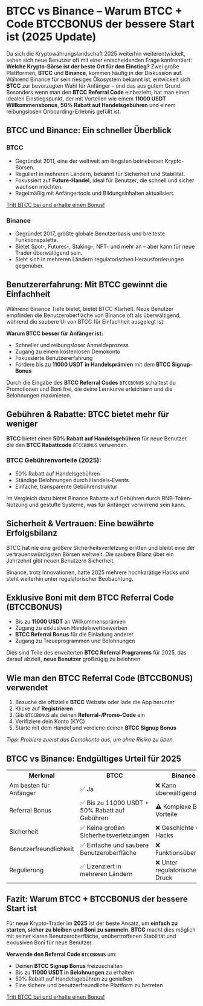 <h1>BTCC vs Binance – Warum BTCC + Code BTCCBONUS der bessere Start ist (2025 Update)</h1>

<p>Da sich die Kryptowährungslandschaft 2025 weiterhin weiterentwickelt, sehen sich neue Benutzer oft mit einer entscheidenden Frage konfrontiert: <strong>Welche Krypto-Börse ist der beste Ort für den Einstieg?</strong> Zwei große Plattformen, <strong>BTCC</strong> und <strong>Binance</strong>, kommen häufig in der Diskussion auf. Während Binance für sein riesiges Ökosystem bekannt ist, entwickelt sich <strong>BTCC</strong> zur bevorzugten Wahl für Anfänger – und das aus gutem Grund. Besonders wenn man den <strong>BTCC Referral Code</strong> einbezieht, hat man einen idealen Einstiegspunkt, der mit Vorteilen wie einem <strong>11000 USDT Willkommensbonus</strong>, <strong>50% Rabatt auf Handelsgebühren</strong> und einem reibungslosen Onboarding-Erlebnis gefüllt ist.</p>

<h2>BTCC und Binance: Ein schneller Überblick</h2>

<h3>BTCC</h3>
<ul>
  <li>Gegründet 2011, eine der weltweit am längsten betriebenen Krypto-Börsen.</li>
  <li>Reguliert in mehreren Ländern, bekannt für Sicherheit und Stabilität.</li>
  <li>Fokussiert auf <strong>Future-Handel</strong>, ideal für Benutzer, die schnell und sicher wachsen möchten.</li>
  <li>Regelmäßig mit Anfängertools und Bildungsinhalten aktualisiert.</li>
</ul>
<a href="https://partner.btcc.com/us/c/BTCCBONUS/9303" target="_blank">Tritt BTCC bei und erhalte einen Bonus!</a>

<h3>Binance</h3>
<ul>
  <li>Gegründet 2017, größte globale Benutzerbasis und breiteste Funktionspalette.</li>
  <li>Bietet Spot-, Futures-, Staking-, NFT- und mehr an – aber kann für neue Trader überwältigend sein.</li>
  <li>Sieht sich in mehreren Ländern regulatorischen Herausforderungen gegenüber.</li>
</ul>

<h2>Benutzererfahrung: Mit BTCC gewinnt die Einfachheit</h2>

<p>Während Binance Tiefe bietet, bietet BTCC Klarheit. Neue Benutzer empfinden die Benutzeroberfläche von Binance oft als überwältigend, während die saubere UI von BTCC für Einfachheit ausgelegt ist.</p>

<div class="highlight">
  <strong>Warum BTCC besser für Anfänger ist:</strong>
  <ul>
    <li>Schneller und reibungsloser Anmeldeprozess</li>
    <li>Zugang zu einem kostenlosen Demokonto</li>
    <li>Fokussierte Benutzererfahrung</li>
    <li>Fordere bis zu <strong>11000 USDT in Handelsprämien</strong> mit dem <strong>BTCC Signup-Bonus</strong></li>
  </ul>
</div>

<p>Durch die Eingabe des <strong>BTCC Referral Codes</strong> <code>BTCCBONUS</code> schaltest du Promotionen und Boni frei, die deine Lernkurve erleichtern und die Belohnungen maximieren.</p>

<h2>Gebühren & Rabatte: BTCC bietet mehr für weniger</h2>

<p><strong>BTCC</strong> bietet einen <strong>50% Rabatt auf Handelsgebühren</strong> für neue Benutzer, die den <strong>BTCC Rabattcode</strong> <code>BTCCBONUS</code> verwenden.</p>

<h3>BTCC Gebührenvorteile (2025):</h3>
<ul>
  <li>50% Rabatt auf Handelsgebühren</li>
  <li>Ständige Belohnungen durch Handels-Events</li>
  <li>Einfache, transparente Gebührenstruktur</li>
</ul>

<p>Im Vergleich dazu bietet Binance Rabatte auf Gebühren durch BNB-Token-Nutzung und gestufte Systeme, was für Anfänger verwirrend sein kann.</p>

<h2>Sicherheit & Vertrauen: Eine bewährte Erfolgsbilanz</h2>

<p>BTCC hat nie eine größere Sicherheitsverletzung erlitten und bleibt eine der vertrauenswürdigsten Börsen weltweit. Die saubere Bilanz über ein Jahrzehnt gibt neuen Benutzern Sicherheit.</p>

<p>Binance, trotz Innovationen, hatte 2025 mehrere hochkarätige Hacks und steht weiterhin unter regulatorischer Beobachtung.</p>

<h2>Exklusive Boni mit dem BTCC Referral Code (BTCCBONUS)</h2>

<ul>
  <li>Bis zu <strong>11000 USDT</strong> an Willkommensprämien</li>
  <li>Zugang zu exklusiven Handelswettbewerben</li>
  <li><strong>BTCC Referral Bonus</strong> für die Einladung anderer</li>
  <li>Zugang zu Treueprogrammen und Belohnungen</li>
</ul>

<p>Dies sind Teile des erweiterten <strong>BTCC Referral Programms</strong> für 2025, das darauf abzielt, <strong>neue Benutzer</strong> großzügig zu belohnen.</p>

<h2>Wie man den BTCC Referral Code (BTCCBONUS) verwendet</h2>

<ol>
  <li>Besuche die offizielle <strong>BTCC</strong> Website oder lade die App herunter</li>
  <li>Klicke auf <strong>Registrieren</strong></li>
  <li>Gib <code>BTCCBONUS</code> als deinen <strong>Referral-/Promo-Code</strong> ein</li>
  <li>Verifiziere dein Konto (KYC)</li>
  <li>Starte mit dem Handel und verdiene deinen <strong>BTCC Signup Bonus</strong></li>
</ol>

<p><em>Tipp: Probiere zuerst das Demokonto aus, um ohne Risiko zu üben.</em></p>

<h2>BTCC vs Binance: Endgültiges Urteil für 2025</h2>

<table>
  <tr>
    <th>Merkmal</th>
    <th>BTCC</th>
    <th>Binance</th>
  </tr>
  <tr>
    <td>Am besten für Anfänger</td>
    <td>✅ Ja</td>
    <td>❌ Kann überwältigend sein</td>
  </tr>
  <tr>
    <td>Referral Bonus</td>
    <td>✅ Bis zu 11000 USDT + 50% Rabatt auf Gebühren</td>
    <td>⚠️ Komplexe BNB-Vorteile</td>
  </tr>
  <tr>
    <td>Sicherheit</td>
    <td>✅ Keine großen Sicherheitsverletzungen</td>
    <td>❌ Geschichte von Hacks</td>
  </tr>
  <tr>
    <td>Benutzerfreundlichkeit</td>
    <td>✅ Einfache und saubere Benutzeroberfläche</td>
    <td>❌ Funktionsüberladen</td>
  </tr>
  <tr>
    <td>Regulierung</td>
    <td>✅ Lizenziert in mehreren Ländern</td>
    <td>❌ Unter regulatorischem Druck</td>
  </tr>
</table>

<h2>Fazit: Warum BTCC + BTCCBONUS der bessere Start ist</h2>

<p>Für neue Krypto-Trader im <strong>2025</strong> ist der beste Ansatz, um <strong>einfach zu starten, sicher zu bleiben und Boni zu sammeln</strong>. <strong>BTCC</strong> macht dies möglich mit seiner klaren Benutzeroberfläche, unübertroffenen Stabilität und exklusiven Boni für neue Benutzer.</p>

<div class="highlight">
  <strong>Verwende den Referral Code <code>BTCCBONUS</code></strong> um:
  <ul>
    <li>Deinen <strong>BTCC Signup Bonus</strong> freizuschalten</li>
    <li>Bis zu <strong>11000 USDT in Belohnungen</strong> zu erhalten</li>
    <li>50% Rabatt auf Handelsgebühren zu genießen</li>
    <li>Eine sichere und benutzerfreundliche Plattform zu betreten</li>
  </ul>
</div>

<a href="https://partner.btcc.com/us/c/BTCCBONUS/9303" target="_blank">Tritt BTCC bei und erhalte einen Bonus!</a>
